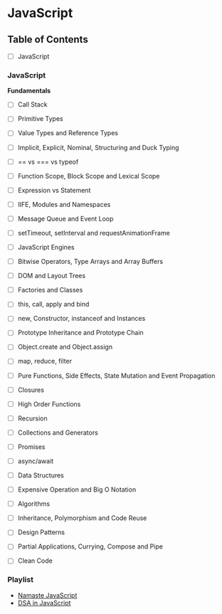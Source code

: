# JavaScript

## Table of Contents
- [ ] JavaScript

### JavaScript

**Fundamentals**
- [ ] Call Stack
- [ ] Primitive Types
- [ ] Value Types and Reference Types
- [ ] Implicit, Explicit, Nominal, Structuring and Duck Typing
- [ ] == vs === vs typeof
- [ ] Function Scope, Block Scope and Lexical Scope
- [ ] Expression vs Statement
- [ ] IIFE, Modules and Namespaces
- [ ] Message Queue and Event Loop
- [ ] setTimeout, setInterval and requestAnimationFrame
- [ ] JavaScript Engines
- [ ] Bitwise Operators, Type Arrays and Array Buffers
- [ ] DOM and Layout Trees
- [ ] Factories and Classes
- [ ] this, call, apply and bind
- [ ] new, Constructor, instanceof and Instances
- [ ] Prototype Inheritance and Prototype Chain
- [ ] Object.create and Object.assign
- [ ] map, reduce, filter
- [ ] Pure Functions, Side Effects, State Mutation and Event Propagation
- [ ] Closures
- [ ] High Order Functions
- [ ] Recursion
- [ ] Collections and Generators
- [ ] Promises
- [ ] async/await
- [ ] Data Structures
- [ ] Expensive Operation and Big O Notation
- [ ] Algorithms
- [ ] Inheritance, Polymorphism and Code Reuse
- [ ] Design Patterns
- [ ] Partial Applications, Currying, Compose and Pipe
- [ ] Clean Code


### Playlist
- [Namaste JavaScript](https://www.youtube.com/playlist?list=PLlasXeu85E9cQ32gLCvAvr9vNaUccPVNP)
- [DSA in JavaScript](https://www.youtube.com/playlist?list=PL8p2I9GklV47TMMnPzqnkCtSOS3ebr4O7)
